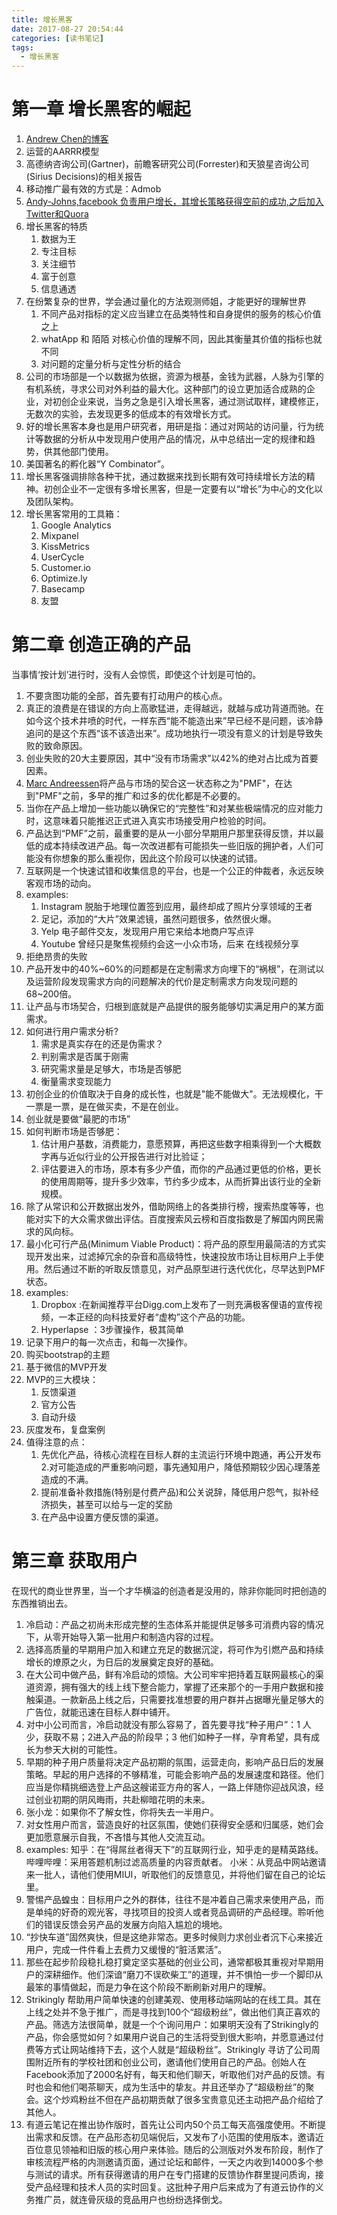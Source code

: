 ```yaml
---
title: 增长黑客
date: 2017-08-27 20:54:44
categories: [读书笔记]
tags:
  - 增长黑客
---
```

# 第一章 增长黑客的崛起
1. [Andrew Chen的博客](http://andrewchen.co/)
2. 运营的AARRR模型
3. 高德纳咨询公司(Gartner)，前瞻客研究公司(Forrester)和天狼星咨询公司(Sirius Decisions)的相关报告
4. 移动推广最有效的方式是：Admob
5. [Andy-Johns,facebook 负责用户增长，其增长策略获得空前的成功,之后加入Twitter和Quora](https://www.quora.com/profile/Andy-Johns)
6. 增长黑客的特质
    1.  数据为王
    2.  专注目标
    3.  关注细节
    4.  富于创意
    5.  信息通透
7. 在纷繁复杂的世界，学会通过量化的方法观测师姐，才能更好的理解世界
    1. 不同产品对指标的定义应当建立在品类特性和自身提供的服务的核心价值之上
    2. whatApp 和 陌陌 对核心价值的理解不同，因此其衡量其价值的指标也就不同
    3. 对问题的定量分析与定性分析的结合
8. 公司的市场部是一个以数据为依据，资源为根基，金钱为武器，人脉为引擎的有机系统，寻求公司对外利益的最大化。这种部门的设立更加适合成熟的企业，对初创企业来说，当务之急是引入增长黑客，通过测试取样，建模修正，无数次的实验，去发现更多的低成本的有效增长方式。
9. 好的增长黑客本身也是用户研究者，用研是指：通过对网站的访问量，行为统计等数据的分析从中发现用户使用产品的情况，从中总结出一定的规律和趋势，供其他部门使用。
10. 美国著名的孵化器“Y Combinator”。
11. 增长黑客强调排除各种干扰，通过数据来找到长期有效可持续增长方法的精神。初创企业不一定很有多增长黑客，但是一定要有以“增长”为中心的文化以及团队架构。
12. 增长黑客常用的工具箱：
    1. Google Analytics
    2. Mixpanel
    3. KissMetrics
    4. UserCycle
    5. Customer.io
    6. Optimize.ly
    7. Basecamp
    8. 友盟

# 第二章 创造正确的产品 
当事情‘按计划’进行时，没有人会惊慌，即使这个计划是可怕的。
1. 不要贪图功能的全部，首先要有打动用户的核心点。
2. 真正的浪费是在错误的方向上高歌猛进，走得越远，就越与成功背道而驰。在如今这个技术井喷的时代，一样东西“能不能造出来”早已经不是问题，该冷静追问的是这个东西“该不该造出来”。成功地执行一项没有意义的计划是导致失败的致命原因。
3. 创业失败的20大主要原因，其中“没有市场需求”以42%的绝对占比成为首要因素。
4. [Marc Andreessen](https://en.wikipedia.org/wiki/Marc_Andreessen)将产品与市场的契合这一状态称之为"PMF"，在达到"PMF"之前，多早的推广和过多的优化都是不必要的。
5. 当你在产品上增加一些功能以确保它的“完整性”和对某些极端情况的应对能力时，这意味着只能推迟正式进入真实市场接受用户检验的时间。
6. 产品达到“PMF”之前，最重要的是从一小部分早期用户那里获得反馈，并以最低的成本持续改进产品。每一次改进都有可能损失一些旧版的拥护者，人们可能没有你想象的那么重视你，因此这个阶段可以快速的试错。
7. 互联网是一个快速试错和收集信息的平台，也是一个公正的仲裁者，永远反映客观市场的动向。
8. examples:
    1. Instagram 脱胎于地理位置签到应用，最终却成了照片分享领域的王者
    2. 足记，添加的“大片”效果滤镜，虽然问题很多，依然很火爆。
    3. Yelp 电子邮件交友，发现用户用它来给本地商户写点评
    4. Youtube 曾经只是聚焦视频约会这一小众市场，后来 在线视频分享
9. 拒绝昂贵的失败
10. 产品开发中的40%~60%的问题都是在定制需求方向埋下的“祸根”，在测试以及运营阶段发现需求方向的问题解决的代价是定制需求方向发现问题的68~200倍。
11. 让产品与市场契合，归根到底就是产品提供的服务能够切实满足用户的某方面需求。
12. 如何进行用户需求分析?
    1. 需求是真实存在的还是伪需求？
    2. 判别需求是否属于刚需
    3. 研究需求量是足够大，市场是否够肥
    4. 衡量需求变现能力
13. 初创企业的价值取决于自身的成长性，也就是"能不能做大"。无法规模化，干一票是一票，是在做买卖，不是在创业。
14. 创业就是要做“最肥的市场”
15. 如何判断市场是否够肥：
    1. 估计用户基数，消费能力，意愿预算，再把这些数字相乘得到一个大概数字再与近似行业的公开报告进行对比验证；
    2. 评估要进入的市场，原本有多少产值，而你的产品通过更低的价格，更长的使用周期等，提升多少效率，节约多少成本，从而折算出该行业的全新规模。
16. 除了从常识和公开数据出发外，借助网络上的各类排行榜，搜索热度等等，也能对实下的大众需求做出评估。百度搜索风云榜和百度指数是了解国内网民需求的风向标。
17. 最小化可行产品(Minimum Viable Product)：将产品的原型用最简洁的方式实现开发出来，过滤掉冗余的杂音和高级特性，快速投放市场让目标用户上手使用。然后通过不断的听取反馈意见，对产品原型进行迭代优化，尽早达到PMF状态。
18. examples:
    1. Dropbox :在新闻推荐平台Digg.com上发布了一则充满极客俚语的宣传视频，一本正经的向科技爱好者“虚构”这个产品的功能。
    2. Hyperlapse ：3步骤操作，极其简单
19. 记录下用户的每一次点击，和每一次操作。
20. 购买bootstrap的主题
21. 基于微信的MVP开发
22. MVP的三大模块：
    1. 反馈渠道
    2. 官方公告
    3. 自动升级
23. 灰度发布，复盘案例
24. 值得注意的点：
    1. 先优化产品，待核心流程在目标人群的主流运行环境中跑通，再公开发布
    2.对可能造成的严重影响问题，事先通知用户，降低预期较少因心理落差造成的不满。
    3. 提前准备补救措施(特别是付费产品)和公关说辞，降低用户怨气，拟补经济损失，甚至可以给与一定的奖励
    4. 在产品中设置方便反馈的渠道。

# 第三章 获取用户
在现代的商业世界里，当一个才华横溢的创造者是没用的，除非你能同时把创造的东西推销出去。
1. 冷启动：产品之初尚未形成完整的生态体系并能提供足够多可消费内容的情况下，从零开始导入第一批用户和制造内容的过程。
2. 选择高质量的早期用户加入和建立充足的数据沉淀，将可作为引燃产品和持续增长的燎原之火，为日后的发展奠定良好的基础。
3. 在大公司中做产品，鲜有冷启动的烦恼。大公司牢牢把持着互联网最核心的渠道资源，拥有强大的线上线下整合能力，掌握了还来那个的一手用户数据和接触渠道。一款新品上线之后，只需要找准想要的用户群并占据曝光量足够大的广告位，就能迅速在目标人群中铺开。
2. 对中小公司而言，冷启动就没有那么容易了，首先要寻找“种子用户”：1 人少，获取不易；2进入产品的阶段早；3 他们如种子一样，孕育希望，具有成长为参天大树的可能性。
3. 早期的种子用户质量将决定产品初期的氛围，运营走向，影响产品日后的发展策略。早起的用户选择的不够精准，可能会影响产品的发展速度和路径。他们应当是你精挑细选登上产品这艘诺亚方舟的客人，一路上伴随你迎战风浪，经过创业初期的阴风晦雨，共赴柳暗花明的未来。
4. 张小龙：如果你不了解女性，你将失去一半用户。
5. 对女性用户而言，营造良好的社区氛围，使她们获得安全感和归属感，她们会更加愿意展示自我，不吝惜与其他人交流互动。
6. examples:
        知乎：在“得屌丝者得天下”的互联网行业，知乎走的是精英路线。
        哔哩哔哩：采用答题机制过滤高质量的内容贡献者。
        小米：从竞品中网站邀请来一批人，请他们使用MIUI，听取他们的反馈意见，并将他们留在自己的论坛里。
7. 警惕产品蝗虫：目标用户之外的群体，往往不是冲着自己需求来使用产品，而是单纯的好奇的观光客，寻找项目的投资人或者竞品调研的产品经理。聆听他们的错误反馈会另产品的发展方向陷入尴尬的境地。
8. “抄快车道”固然爽快，但是这绝非常态。更多时候则力求创业者沉下心来接近用户，完成一件件看上去费力又缓慢的“脏活累活”。
9. 那些在起步阶段稳扎稳打奠定坚实基础的创业公司，通常都极其重视对早期用户的深耕细作。他们深谙“磨刀不误砍柴工”的道理，并不惧怕一步一个脚印从最笨的事情做起，而是力争在这个阶段不断刷新对用户的理解。    
10. Strikingly 帮助用户简单快速的创建美观、使用移动端网站的在线工具。其在上线之处并不急于推广，而是寻找到100个“超级粉丝”，做出他们真正喜欢的产品。筛选方法很简单，就是一个个询问用户：如果明天没有了Strikingly的产品，你会感觉如何？如果用户说自己的生活将受到很大影响，并愿意通过付费等方式让网站维持下去，这个人就是“超级粉丝”。Strikingly 寻访了公司周围附近所有的学校社团和创业公司，邀请他们使用自己的产品。创始人在Facebook添加了2000名好有，每天和他们聊天，听取他们对产品的反馈。有时也会和他们喝茶聊天，成为生活中的挚友。并且还举办了“超级粉丝”的聚会。这个炒鸡粉丝不但在产品初期贡献了很多宝贵意见还主动把产品介绍给了其他人。
13. 有道云笔记在推出协作版时，首先让公司内50个员工每天高强度使用。不断提出需求和反馈。在产品形态初见端倪后，又发布了小范围的使用版本，邀请近百位意见领袖和旧版的核心用户来体验。随后的公测版对外发布阶段，制作了审核流程严格的内测邀请页面，通过论坛和邮件，一天之内收到14000多个参与测试的请求。所有获得邀请的用户在专门搭建的反馈协作群里提问质询，接受产品经理和技术人员的实时回复。这批种子用户后来成为了有道云协作的义务推广员，就连骨灰级的竞品用户也纷纷选择倒戈。